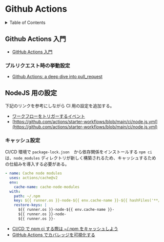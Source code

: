 # Github Actions

<!-- START doctoc generated TOC please keep comment here to allow auto update -->
<!-- DON'T EDIT THIS SECTION, INSTEAD RE-RUN doctoc TO UPDATE -->
<details>
<summary>Table of Contents</summary>

- [Github Actions 入門](#github-actions-%E5%85%A5%E9%96%80)
  - [プルリクエスト時の挙動設定](#%E3%83%97%E3%83%AB%E3%83%AA%E3%82%AF%E3%82%A8%E3%82%B9%E3%83%88%E6%99%82%E3%81%AE%E6%8C%99%E5%8B%95%E8%A8%AD%E5%AE%9A)
- [NodeJS 用の設定](#nodejs-%E7%94%A8%E3%81%AE%E8%A8%AD%E5%AE%9A)
  - [キャッシュ設定](#%E3%82%AD%E3%83%A3%E3%83%83%E3%82%B7%E3%83%A5%E8%A8%AD%E5%AE%9A)

</details>
<!-- END doctoc generated TOC please keep comment here to allow auto update -->

## Github Actions 入門

- [GitHub Actions 入門](https://docs.github.com/ja/actions/learn-github-actions/introduction-to-github-actions)

### プルリクエスト時の挙動設定

- [Github Actions: a deep dive into pull_request](https://frontside.com/blog/2020-05-26-github-actions-pull_request/)

## NodeJS 用の設定

下記のリンクを参考にしながら CI 用の設定を追加する。

- [ワークフローをトリガーするイベント](https://docs.github.com/ja/actions/reference/events-that-trigger-workflows)
- [https://github.com/actions/starter-workflows/blob/main/ci/node.js.yml](https://github.com/actions/starter-workflows/blob/main/ci/node.js.yml)

### キャッシュ設定

CI/CD 環境で `package-lock.json`　から依存関係をインストールする `npm ci` は、`node_modules` ディレクトリが新しく構築されるため、キャッシュするための仕組みを導入する必要がある。

```yml
- name: Cache node modules
  uses: actions/cache@v2
  env:
    cache-name: cache-node-modules
  with:
    path: ~/.npm
    key: ${{ runner.os }}-node-${{ env.cache-name }}-${{ hashFiles('**/package-lock.json') }}
    restore-keys: |
      ${{ runner.os }}-node-${{ env.cache-name }}-
      ${{ runner.os }}-node-
      ${{ runner.os }}-
```

- [CI/CD で npm ci する際は ~/.npm をキャッシュしよう](https://dev.classmethod.jp/articles/cicd-npm-ci-cache/)
- [GitHub Actions でカバレッジを可視化する](https://zenn.dev/katzumi/articles/995df5abebc91e312167)
